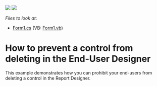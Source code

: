 <!-- default badges list -->
[![](https://img.shields.io/badge/Open_in_DevExpress_Support_Center-FF7200?style=flat-square&logo=DevExpress&logoColor=white)](https://supportcenter.devexpress.com/ticket/details/E1481)
[![](https://img.shields.io/badge/📖_How_to_use_DevExpress_Examples-e9f6fc?style=flat-square)](https://docs.devexpress.com/GeneralInformation/403183)
<!-- default badges end -->
<!-- default file list -->
*Files to look at*:

* [Form1.cs](./CS/PreventDeletingControl/Form1.cs) (VB: [Form1.vb](./VB/PreventDeletingControl/Form1.vb))
<!-- default file list end -->
# How to prevent a control from deleting in the End-User Designer


<p>This example demonstrates how you can prohibit your end-users from deleting a control in the Report Designer.</p>

<br/>


